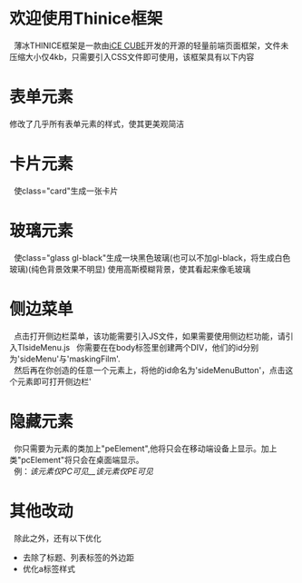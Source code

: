 # 欢迎使用Thinice框架

  薄冰THINICE框架是一款由[iCE CUBE](https://iceweb.top)开发的开源的轻量前端页面框架，文件未压缩大小仅4kb，只需要引入CSS文件即可使用，该框架具有以下内容

# 表单元素
  修改了几乎所有表单元素的样式，使其更美观简洁
# 卡片元素
  使class="card"生成一张卡片
# 玻璃元素
  使class="glass gl-black"生成一块黑色玻璃\(也可以不加gl-black，将生成白色玻璃\)\(纯色背景效果不明显\)
  使用高斯模糊背景，使其看起来像毛玻璃
# 侧边菜单
  点击打开侧边栏菜单，该功能需要引入JS文件，如果需要使用侧边栏功能，请引入TIsideMenu.js
  你需要在在body标签里创建两个DIV，他们的id分别为'sideMenu'与'maskingFilm'.  
  然后再在你创造的任意一个元素上，将他的id命名为'sideMenuButton'，点击这个元素即可打开侧边栏'
# 隐藏元素
  你只需要为元素的类加上"peElement",他将只会在移动端设备上显示。加上类"pcElement"将只会在桌面端显示。  
  例：_该元素仅PC可见__该元素仅PE可见_
# 其他改动

  除此之外，还有以下优化

* 去除了标题、列表标签的外边距
* 优化a标签样式
